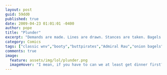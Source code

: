 ```yaml
---
layout: post
guid: 59dd0
published: true
date: 2009-04-23 01:01:01 -0400
author: pope
title: "Plunder"
excerpt: "Demands are made. Lines are drawn. Stances are taken. Bagels are delicious. The thrilling Admiral Rau saga continues."
category: Comics
tags: ["classic wnv","booty","buttpirates","Admiral Rau","onion bagels","rum"]
comments: true 
image:
  feature: assets/img/lol/plunder.png
  imageHover: "I mean, if you have to can we at least get dinner first?"
---
```


